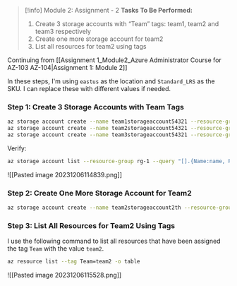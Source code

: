 > [!info] Module 2: Assignment - 2
> **Tasks To Be Performed:**
> 1. Create 3 storage accounts with “Team” tags: team1, team2 and team3 respectively 
> 2. Create one more storage account for team2 
> 3. List all resources for team2 using tags

Continuing from [[Assignment 1_Module2_Azure Administrator Course for AZ-103 AZ-104|Assignment 1: Module 2]]

In these steps, I'm using `eastus` as the location and `Standard_LRS` as the SKU. I can replace these with different values if needed.

### Step 1: Create 3 Storage Accounts with Team Tags

```bash
az storage account create --name team1storageaccount54321 --resource-group rg-1 --location eastus --sku Standard_LRS --tags Team=team1
az storage account create --name team2storageaccount54321 --resource-group rg-1 --location eastus --sku Standard_LRS --tags Team=team2
az storage account create --name team3storageaccount54321 --resource-group rg-1 --location eastus --sku Standard_LRS --tags Team=team3
```

Verify:
```bash
az storage account list --resource-group rg-1 --query "[].{Name:name, ResourceGroup:resourceGroup}" -o table
```
![[Pasted image 20231206114839.png]]

### Step 2: Create One More Storage Account for Team2

```bash
az storage account create --name team2storageaccount2th --resource-group rg-1 --location eastus --sku Standard_LRS --tags Team=team2
```


### Step 3: List All Resources for Team2 Using Tags
I use the following command to list all resources that have been assigned the tag `Team` with the value `team2`.

```bash
az resource list --tag Team=team2 -o table
```
![[Pasted image 20231206115528.png]]


